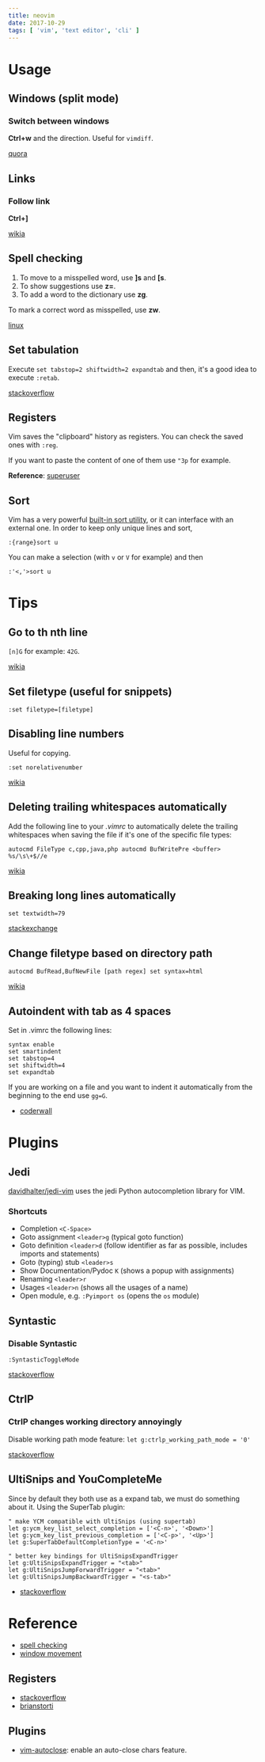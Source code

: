 ```yaml
---
title: neovim
date: 2017-10-29
tags: [ 'vim', 'text editor', 'cli' ]
---
```


# Usage

## Windows (split mode)

### Switch between windows

**Ctrl+w** and the direction. Useful for `vimdiff`.

[quora](https://www.quora.com/How-do-I-switch-between-panes-in-split-mode-in-Vim)

## Links

### Follow link

**Ctrl+]**

[wikia](http://vim.wikia.com/wiki/Learn_to_use_help)

## Spell checking

1. To move to a misspelled word, use **]s** and **[s**.
2. To show suggestions use **z=**.
3. To add a word to the dictionary use **zg**.

To mark a correct word as misspelled, use **zw**.

[linux](https://www.linux.com/learn/using-spell-checking-vim)

## Set tabulation

Execute `set tabstop=2 shiftwidth=2 expandtab` and then, it's a good idea to
execute `:retab`.

[stackoverflow](https://stackoverflow.com/questions/426963/replace-tab-with-spaces-in-vim)

## Registers

Vim saves the "clipboard" history as registers. You can check the saved ones
with `:reg`.

If you want to paste the content of one of them use `"3p` for example.

**Reference**:
[superuser](https://superuser.com/questions/102815/vim-cut-and-paste-history#102828)

## Sort

Vim has a very powerful
[built-in sort utility](https://vim.fandom.com/wiki/Sort_lines), or it can
interface with an external one. In order to keep only unique lines and sort,

```vim
:{range}sort u
```

You can make a selection (with `v` or `V` for example) and then

```vim
:'<,'>sort u
```

# Tips

## Go to th nth line

`[n]G` for example: `42G`.

[wikia](http://vim.wikia.com/wiki/Go_to_line)

## Set filetype (useful for snippets)

`:set filetype=[filetype]`

## Disabling line numbers

Useful for copying.

`:set norelativenumber`

[wikia](http://vim.wikia.com/wiki/Display_line_numbers)

## Deleting trailing whitespaces automatically

Add the following line to your *.vimrc* to automatically delete the trailing
whitespaces when saving the file if it's one of the specific file types:

`autocmd FileType c,cpp,java,php autocmd BufWritePre <buffer> %s/\s\+$//e`

[wikia](http://vim.wikia.com/wiki/Remove_unwanted_spaces#Automatically_removing_all_trailing_whitespace)

## Breaking long lines automatically

`set textwidth=79`

[stackexchange](https://vi.stackexchange.com/questions/574/keeping-lines-to-less-than-80-characters)

## Change filetype based on directory path

`autocmd BufRead,BufNewFile [path regex] set syntax=html`

[wikia](http://vim.wikia.com/wiki/Change_filetype_based_on_directory_path)

## Autoindent with tab as 4 spaces

Set in .vimrc the following lines:

```vimrc
syntax enable
set smartindent
set tabstop=4
set shiftwidth=4
set expandtab
```

If you are working on a file and you want to indent it automatically from the
beginning to the end use `gg=G`.

* [coderwall](https://coderwall.com/p/vyckiw/vim-auto-indent-4-spaces)

# Plugins

## Jedi

[davidhalter/jedi-vim](https://github.com/davidhalter/jedi-vim) uses the jedi
Python autocompletion library for VIM.

### Shortcuts

* Completion `<C-Space>`
* Goto assignment `<leader>g` (typical goto function)
* Goto definition `<leader>d` (follow identifier as far as possible, includes
  imports and statements)
* Goto (typing) stub `<leader>s`
* Show Documentation/Pydoc `K` (shows a popup with assignments)
* Renaming `<leader>r`
* Usages `<leader>n` (shows all the usages of a name)
* Open module, e.g. `:Pyimport os` (opens the `os` module)

## Syntastic

### Disable Syntastic

`:SyntasticToggleMode`

[stackoverflow](https://stackoverflow.com/questions/20030603/vim-syntastic-how-to-disable-the-checker)

## CtrlP

### CtrlP changes working directory annoyingly

Disable working path mode feature: `let g:ctrlp_working_path_mode = '0'`

[stackoverflow](https://stackoverflow.com/questions/11873736/vim-ctrlp-plugin-manually-set-root-search-directory)

## UltiSnips and YouCompleteMe

Since by default they both use **<Tab>** as a expand tab, we must do something
about it. Using the SuperTab plugin:

```vimrc
" make YCM compatible with UltiSnips (using supertab)
let g:ycm_key_list_select_completion = ['<C-n>', '<Down>']
let g:ycm_key_list_previous_completion = ['<C-p>', '<Up>']
let g:SuperTabDefaultCompletionType = '<C-n>'

" better key bindings for UltiSnipsExpandTrigger
let g:UltiSnipsExpandTrigger = "<tab>"
let g:UltiSnipsJumpForwardTrigger = "<tab>"
let g:UltiSnipsJumpBackwardTrigger = "<s-tab>"
````

* [stackoverflow](https://stackoverflow.com/questions/14896327/ultisnips-and-youcompleteme)

# Reference

* [spell checking](https://www.linux.com/learn/using-spell-checking-vim)
* [window movement](https://www.cs.oberlin.edu/~kuperman/help/vim/windows.html)

## Registers

* [stackoverflow](https://stackoverflow.com/questions/1497958/how-do-i-use-vim-registers)
* [brianstorti](https://www.brianstorti.com/vim-registers/)

## Plugins

* [vim-autoclose](https://github.com/Townk/vim-autoclose): enable an auto-close
  chars feature.
